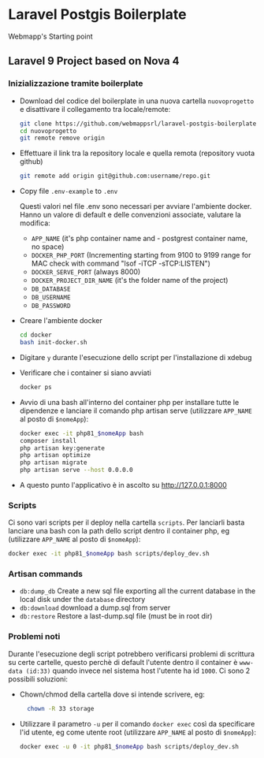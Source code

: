# Laravel Postgis Boilerplate

Webmapp's Starting point

## Laravel 9 Project based on Nova 4

### Inizializzazione tramite boilerplate

- Download del codice del boilerplate in una nuova cartella `nuovoprogetto` e disattivare il collegamento tra locale/remote:
  ```sh
  git clone https://github.com/webmappsrl/laravel-postgis-boilerplate.git nuovoprogetto
  cd nuovoprogetto
  git remote remove origin
  ```
- Effettuare il link tra la repository locale e quella remota (repository vuota github)

  ```sh
  git remote add origin git@github.com:username/repo.git
  ```

- Copy file `.env-example` to `.env`

  Questi valori nel file .env sono necessari per avviare l'ambiente docker. Hanno un valore di default e delle convenzioni associate, valutare la modifica:

  - `APP_NAME` (it's php container name and - postgrest container name, no space)
  - `DOCKER_PHP_PORT` (Incrementing starting from 9100 to 9199 range for MAC check with command "lsof -iTCP -sTCP:LISTEN")
  - `DOCKER_SERVE_PORT` (always 8000)
  - `DOCKER_PROJECT_DIR_NAME` (it's the folder name of the project)
  - `DB_DATABASE`
  - `DB_USERNAME`
  - `DB_PASSWORD`

- Creare l'ambiente docker
  ```sh
  cd docker
  bash init-docker.sh
  ```
- Digitare `y` durante l'esecuzione dello script per l'installazione di xdebug

- Verificare che i container si siano avviati
  ```sh
  docker ps
  ```

- Avvio di una bash all'interno del container php per installare tutte le dipendenze e lanciare il comando php artisan serve (utilizzare `APP_NAME` al posto di `$nomeApp`):
  ```sh
  docker exec -it php81_$nomeApp bash
  composer install
  php artisan key:generate
  php artisan optimize
  php artisan migrate
  php artisan serve --host 0.0.0.0
  ```

- A questo punto l'applicativo è in ascolto su <http://127.0.0.1:8000>



### Scripts

Ci sono vari scripts per il deploy nella cartella `scripts`. Per lanciarli basta lanciare una bash con la path dello script dentro il container php, eg (utilizzare `APP_NAME` al posto di `$nomeApp`):

```bash
docker exec -it php81_$nomeApp bash scripts/deploy_dev.sh
```

### Artisan commands

- `db:dump_db`
  Create a new sql file exporting all the current database in the local disk under the `database` directory
- `db:download`
  download a dump.sql from server
- `db:restore`
  Restore a last-dump.sql file (must be in root dir)

### Problemi noti

Durante l'esecuzione degli script potrebbero verificarsi problemi di scrittura su certe cartelle, questo perchè di default l'utente dentro il container è `www-data (id:33)` quando invece nel sistema host l'utente ha id `1000`. Ci sono 2 possibili soluzioni:

- Chown/chmod della cartella dove si intende scrivere, eg:
  ```bash
    chown -R 33 storage
  ```

- Utilizzare il parametro `-u` per il comando `docker exec` così da specificare l'id utente, eg come utente root (utilizzare `APP_NAME` al posto di `$nomeApp`):
  ```bash
  docker exec -u 0 -it php81_$nomeApp bash scripts/deploy_dev.sh
  ```


